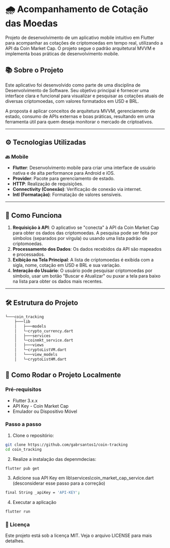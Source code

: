 # 🌧️ Acompanhamento de Cotação das Moedas

Projeto de desenvolvimento de um aplicativo mobile intuitivo em Flutter para acompanhar as cotações de criptomoedas em tempo real, utilizando a API da Coin Market Cap. O projeto segue o padrão arquitetural MVVM e implementa boas práticas de desenvolvimento mobile.

## 📚 Sobre o Projeto

Este aplicativo foi desenvolvido como parte de uma disciplina de Desenvolvimento de Software. Seu objetivo principal é fornecer uma interface clara e funcional para visualizar e pesquisar as cotações atuais de diversas criptomoedas, com valores formatados em USD e BRL.

A proposta é aplicar conceitos de arquitetura MVVM, gerenciamento de estado, consumo de APIs externas e boas práticas, resultando em uma ferramenta útil para quem deseja monitorar o mercado de criptoativos.

---

## ⚙️ Tecnologias Utilizadas

### 🔙 Mobile
- **Flutter**: Desenvolvimento mobile para criar uma interface de usuário nativa e de alta performance para Android e iOS.
- **Provider**: Pacote para gerenciamento de estado.
- **HTTP**: Realização de requisições.
- **Connectivity (Conexão)**: Verificação de conexão via internet.
- **Intl (Formatação)**: Formatação de valores sensíveis.


---

## 🧠 Como Funciona

1. **Requisição à API**: O aplicativo se "conecta" à API da Coin Market Cap para obter os dados das criptomoedas. A pesquisa pode ser feita por símbolos (separados por vírgula) ou usando uma lista padrão de criptomoedas.
2. **Processamento dos Dados**: Os dados recebidos da API são mapeados e processados.
3. **Exibição na Tela Principal**: A lista de criptomoedas é exibida com a sigla, nome, cotação em USD e BRL e sua variação.
4. **Interação do Usuário**: O usuário pode pesquisar criptomoedas por símbolo, usar um botão "Buscar e Atualizar" ou puxar a tela para baixo na lista para obter os dados mais recentes.

---

## 🛠️ Estrutura do Projeto

```bash
└───coin_tracking
    ├───lib
    │   ├───models
    │   └─crypto_currency.dart
    │   ├───services
    │   └─coinmkt_service.dart
    │   ├───views
    │   └─cryptoListVM.dart
    │   └───view_models
    │   └─cryptoListHM.dart

```

## 🚀 Como Rodar o Projeto Localmente

### Pré-requisitos

- Flutter 3.x.x
- API Key - Coin Market Cap
- Emulador ou Dispositivo Móvel

### Passo a passo

1. Clone o repositório:
```bash
git clone https://github.com/gabrsantos1/coin-tracking
cd coin_tracking
```

2. Realize a instalação das depenmdecias:
```bash
flutter pub get
```

3. Adicione sua API Key em lib\services\coin_market_cap_service.dart (desconsiderar esse passo para a correção)
```bash
final String _apiKey = 'API-KEY';
```

4. Executar a aplicação
```bash
flutter run
```


### 📝 Licença
Este projeto está sob a licença MIT. Veja o arquivo LICENSE para mais detalhes.
